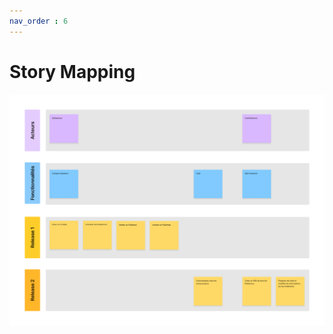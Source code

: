 ```yaml
---
nav_order : 6
---
```

# Story Mapping
<!-- Quels apports de valeurs prévoyons-nous? -->
![](assets/story.png)